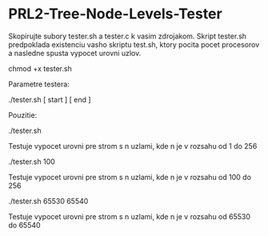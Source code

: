 # PRL2-Tree-Node-Levels-Tester

Skopirujte subory tester.sh a tester.c k vasim zdrojakom. Skript tester.sh predpoklada existenciu vasho skriptu test.sh, ktory pocita pocet procesorov
a nasledne spusta vypocet urovni uzlov.

chmod +x tester.sh

Parametre testera:

./tester.sh [ start ] [ end ]

Pouzitie:

./tester.sh

Testuje vypocet urovni pre strom s n uzlami, kde n je v rozsahu od 1 do 256

./tester.sh 100

Testuje vypocet urovni pre strom s n uzlami, kde n je v rozsahu od 100 do 256

./tester.sh 65530 65540

Testuje vypocet urovni pre strom s n uzlami, kde n je v rozsahu od 65530 do 65540